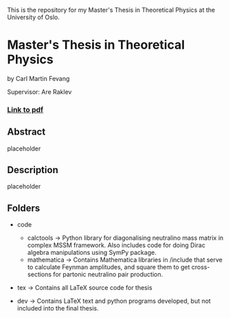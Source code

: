 This is the repository for my Master's Thesis in Theoretical Physics at the University of Oslo.

# Master's Thesis in Theoretical Physics
by Carl Martin Fevang

Supervisor: Are Raklev

### [Link to pdf](https://github.com/carlmfe/MastersThesis/blob/main/tex/main.pdf)

## Abstract
placeholder

## Description
placeholder

## Folders
- code
    - calctools
        &rarr; Python library for diagonalising neutralino mass matrix in complex MSSM framework. Also includes code for doing Dirac algebra manipulations using SymPy package.
    - mathematica
        &rarr; Contains Mathematica libraries in /include that serve to calculate Feynman amplitudes, and square them to get cross-sections for partonic neutralino pair production.
- tex
    &rarr; Contains all LaTeX source code for thesis

- dev
    &rarr; Contains LaTeX text and python programs developed, but not included into the final thesis.
